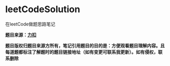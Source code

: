 # leetCodeSolution

在leetCode做题思路笔记

**题目来源：[力扣](https://leetcode-cn.com/)**

**题目版权归题目来源方所有，笔记引用题目的目的是：方便观看题目理解内容。且每道题都标注了解题时的题目链接地址（如有变更可联系我更新）。如有侵权，联系删除**
